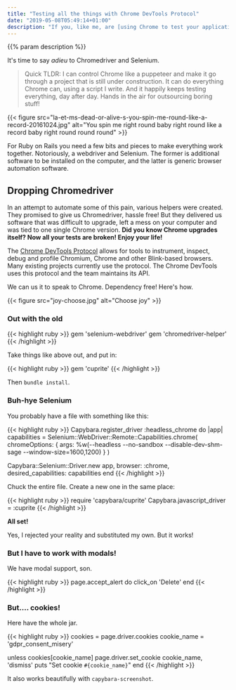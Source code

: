 ```yaml
---
title: "Testing all the things with Chrome DevTools Protocol"
date: "2019-05-08T05:49:14+01:00"
description: "If you, like me, are [using Chrome to test your applications](https://www.spacebabies.nl/portfolio/testing-javascript-now-with-more-chrome/), your life just got better."
---
```

{{% param description %}}

It's time to say _adieu_ to Chromedriver and Selenium.

> Quick TLDR: I can control Chrome like a puppeteer and make it go through a project that is still under construction. It can do everything Chrome can, using a script I write. And it happily keeps testing everything, day after day. Hands in the air for outsourcing boring stuff!

{{< figure src="la-et-ms-dead-or-alive-s-you-spin-me-round-like-a-record-20161024.jpg" alt="You spin me right round baby right round like a record baby right round round round" >}}

For Ruby on Rails you need a few bits and pieces to make everything work together. Notoriously, a webdriver and Selenium. The former is additional software to be installed on the computer, and the latter is generic browser automation software.

## Dropping Chromedriver

In an attempt to automate some of this pain, various helpers were created. They promised to give us Chromedriver, hassle free! But they delivered us software that was difficult to upgrade, left a mess on your computer and was tied to one single Chrome version. **Did you know Chrome upgrades itself? Now all your tests are broken! Enjoy your life!**

The [Chrome DevTools Protocol](https://chromedevtools.github.io/devtools-protocol/) allows for tools to instrument, inspect, debug and profile Chromium, Chrome and other Blink-based browsers. Many existing projects currently use the protocol. The Chrome DevTools uses this protocol and the team maintains its API.

We can us it to speak to Chrome. Dependency free! Here's how.

{{< figure src="joy-choose.jpg" alt="Choose joy" >}}

### Out with the old

{{< highlight ruby >}}
gem 'selenium-webdriver'
gem 'chromedriver-helper'
{{< /highlight >}}

Take things like above out, and put in:

{{< highlight ruby >}}
gem 'cuprite'
{{< /highlight >}}

Then `bundle install`.

### Buh-hye Selenium

You probably have a file with something like this:

{{< highlight ruby >}}
Capybara.register_driver :headless_chrome do |app|
  capabilities = Selenium::WebDriver::Remote::Capabilities.chrome(
    chromeOptions: { args: %w(--headless --no-sandbox --disable-dev-shm-sage --window-size=1600,1200) }
  )

  Capybara::Selenium::Driver.new app,
    browser: :chrome,
    desired_capabilities: capabilities
end
{{< /highlight >}}

Chuck the entire file. Create a new one in the same place:

{{< highlight ruby >}}
require 'capybara/cuprite'
Capybara.javascript_driver = :cuprite
{{< /highlight >}}

**All set!**

Yes, I rejected your reality and substituted my own. But it works!

### But I have to work with modals!

We have modal support, son.

{{< highlight ruby >}}
page.accept_alert do
  click_on 'Delete'
end
{{< /highlight >}}

### But.... cookies!

Here have the whole jar.

{{< highlight ruby >}}
cookies = page.driver.cookies
cookie_name = 'gdpr_consent_misery'

unless cookies[cookie_name]
  page.driver.set_cookie cookie_name, 'dismiss'
  puts "Set cookie `#{cookie_name}`"
end
{{< /highlight >}}

It also works beautifully with `capybara-screenshot`.
